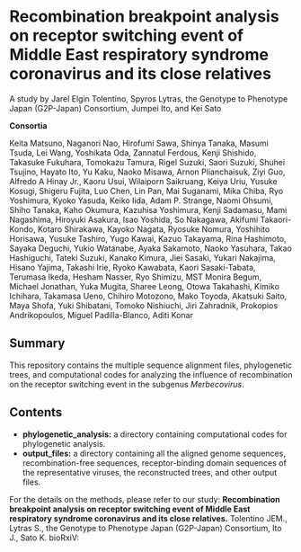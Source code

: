 # Recombination breakpoint analysis on receptor switching event of Middle East respiratory syndrome coronavirus and its close relatives
A study by Jarel Elgin Tolentino, Spyros Lytras, the Genotype to Phenotype Japan (G2P-Japan) Consortium, Jumpei Ito, and Kei Sato

**Consortia**

Keita Matsuno, Naganori Nao, Hirofumi Sawa, Shinya Tanaka, Masumi Tsuda, Lei Wang, Yoshikata Oda, Zannatul Ferdous, Kenji Shishido, Takasuke Fukuhara, Tomokazu Tamura, Rigel Suzuki, Saori Suzuki, Shuhei Tsujino, Hayato Ito, Yu Kaku, Naoko Misawa, Arnon Plianchaisuk, Ziyi Guo, Alfredo A Hinay Jr., Kaoru Usui, Wilaiporn Saikruang, Keiya Uriu, Yusuke Kosugi, Shigeru Fujita, Luo Chen, Lin Pan, Mai Suganami, Mika Chiba, Ryo Yoshimura, Kyoko Yasuda, Keiko Iida, Adam P. Strange, Naomi Ohsumi, Shiho Tanaka, Kaho Okumura, Kazuhisa Yoshimura, Kenji Sadamasu, Mami Nagashima, Hiroyuki Asakura, Isao Yoshida, So Nakagawa, Akifumi Takaori-Kondo, Kotaro Shirakawa, Kayoko Nagata, Ryosuke Nomura, Yoshihito Horisawa, Yusuke Tashiro, Yugo Kawai, Kazuo Takayama, Rina Hashimoto, Sayaka Deguchi, Yukio Watanabe, Ayaka Sakamoto, Naoko Yasuhara, Takao Hashiguchi, Tateki Suzuki, Kanako Kimura, Jiei Sasaki, Yukari Nakajima, Hisano Yajima, Takashi Irie, Ryoko Kawabata, Kaori Sasaki-Tabata, Terumasa Ikeda, Hesham Nasser, Ryo Shimizu, MST Monira Begum, Michael Jonathan, Yuka Mugita, Sharee Leong, Otowa Takahashi, Kimiko Ichihara, Takamasa Ueno, Chihiro Motozono, Mako Toyoda, Akatsuki Saito, Maya Shofa, Yuki Shibatani, Tomoko Nishiuchi, Jiri Zahradnik, Prokopios Andrikopoulos, Miguel Padilla-Blanco, Aditi Konar

## Summary
This repository contains the multiple sequence alignment files, phylogenetic trees, and computational codes for analyzing the influence of recombination on the receptor switching event in the subgenus _Merbecovirus_. 

## Contents
*  **phylogenetic_analysis:** a directory containing computational codes for phylogenetic analysis.
*  **output_files:** a directory containing all the aligned genome sequences, recombination-free sequences, receptor-binding domain sequences of the representative viruses, the reconstructed trees, and other output files.

For the details on the methods, please refer to our study:
**Recombination breakpoint analysis on receptor switching event of Middle East respiratory syndrome coronavirus and its close relatives.**
Tolentino JEM., Lytras S., the Genotype to Phenotype Japan (G2P-Japan) Consortium, Ito J., Sato K.
bioRxiV: 
